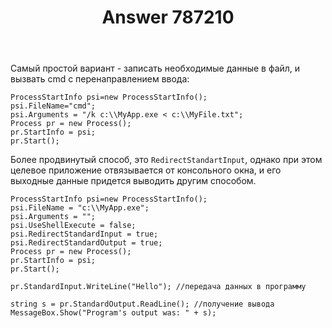 ﻿---
title: "Answer 787210"
se.owner.user_id: 240512
se.owner.display_name: "MSDN.WhiteKnight"
se.owner.link: "https://ru.stackoverflow.com/users/240512/msdn-whiteknight"
se.answer_id: 787210
se.question_id: 787110
se.post_type: answer
se.score: 1
se.is_accepted: False
---
<p>Самый простой вариант - записать необходимые данные в файл, и вызвать cmd с перенаправлением ввода:</p>

<pre><code>ProcessStartInfo psi=new ProcessStartInfo();
psi.FileName="cmd";
psi.Arguments = "/k c:\\MyApp.exe &lt; c:\\MyFile.txt";            
Process pr = new Process();
pr.StartInfo = psi;
pr.Start();
</code></pre>

<p>Более продвинутый способ, это <code>RedirectStandartInput</code>, однако при этом целевое приложение отвязывается от консольного окна, и его выходные данные придется выводить другим способом.</p>

<pre><code>ProcessStartInfo psi=new ProcessStartInfo();
psi.FileName = "c:\\MyApp.exe";
psi.Arguments = "";
psi.UseShellExecute = false;
psi.RedirectStandardInput = true;
psi.RedirectStandardOutput = true;
Process pr = new Process();
pr.StartInfo = psi;     
pr.Start();      

pr.StandardInput.WriteLine("Hello"); //передача данных в программу 

string s = pr.StandardOutput.ReadLine(); //получение вывода
MessageBox.Show("Program's output was: " + s);
</code></pre>

